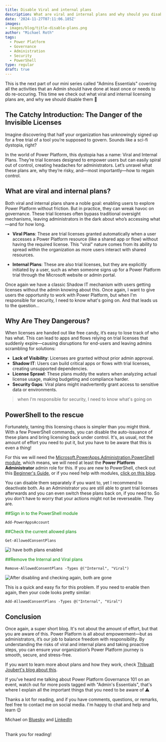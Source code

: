 ```yaml
---
title: Disable Viral and internal plans
description: What are viral and internal plans and why should you disabled them
date: '2024-11-27T07:11:06.185Z'
images: 
- images/blog/title-disable-plans.png
author: "Michael Roth"
tags:
  - Power Platform
  - Governance
  - Administration
  - Security
  - PowerShell
type: regular
draft: true
---
```


This is the next part of our mini series called "Admins Essentials" covering all the activities that an Admin should have done at least once or needs to do re-occuring. This time we check out what viral and internal licensing plans are, and why we should disable them 🙂


## The Catchy Introduction: The Danger of the Invisible Licenses

Imagine discovering that half your organization has unknowingly signed up for a free trial of a tool you’re supposed to govern. Sounds like a sci-fi dystopia, right? 

In the world of Power Platform, this dystopia has a name: Viral and Internal Plans. They’re trial licenses designed to empower users but can easily spiral out of control, creating headaches for administrators. Let’s unravel what these plans are, why they’re risky, and—most importantly—how to regain control.

## What are viral and internal plans?

Both viral and internal plans share a noble goal: enabling users to explore Power Platform without friction. But in practice, they can wreak havoc on governance. These trial licenses often bypass traditional oversight mechanisms, leaving administrators in the dark about who’s accessing what—and for how long.

- **Viral Plans**: These are trial licenses granted automatically when a user accesses a Power Platform resource (like a shared app or flow) without having the required license. This "viral" nature comes from its ability to spread within the organization as more users interact with shared resources.

- **Internal Plans**: These are also trial licenses, but they are explicitly initiated by a user, such as when someone signs up for a Power Platform trial through the Microsoft website or admin portal.



Once again we have a classic Shadow IT mechanism with users getting licenses without the admin knowing about this. Once again, I want to give users the opportunity to work with Power Platform, but when I'm responsible for security, I need to know what's going on. And that leads us to the question...

## Why Are They Dangerous?

When licenses are handed out like free candy, it’s easy to lose track of who has what. This can lead to apps and flows relying on trial licenses that suddenly expire—causing disruptions for end-users and leaving admins scrambling for solutions:

- **Lack of Visibility**: Licenses are granted without prior admin approval.
- **Shadow IT**: Users can build critical apps or flows with trial licenses, creating unsupported dependencies.
- **License Sprawl**: These plans muddy the waters when analyzing actual license usage, making budgeting and compliance harder.
- **Security Gaps**: Viral plans might inadvertently grant access to sensitive data or environments.


> when I'm responsible for security, I need to know what's going on

## PowerShell to the rescue

Fortunately, taming this licensing chaos is simpler than you might think. With a few PowerShell commands, you can disable the auto-issuance of these plans and bring licensing back under control. It's, as usual, not the amount of effort you need to put it, but you have to be aware that this is even a thing!

For this we will need the [Microsoft.PowerApps.Administration.PowerShell module](https://www.powershellgallery.com/packages/Microsoft.PowerApps.Administration.PowerShell/2.0.112), which means, we will need at least the **Power Platform Administrator** admin role for this.
If you are new to PowerShell, check out this [Beginner's Guide](https://www.michaelroth42.com/post/2024-04-10-getting-started-with-powershell/), or if you need help with modules, [click on this blog](https://www.michaelroth42.com/post/2024-04-16-ise-modules-and-roles-copy/).

You can disable them separately if you want to, yet I recommend to deactivate both. As an Administrator you are still able to grant trial licenses afterwards and you can even switch these plans back on, if you need to. So you don't have to worry that your actions might not be reverseable. They are.

<span style="color:green">##Sign in to the PowerShell module</span>
```
Add-PowerAppsAccount
```

<span style="color:green">##Check the current allowed plans</span>
```
Get-AllowedConsentPlans
```

![I have both plans enabled](/images/Disable_Plans_1.png)

<span style="color:green">##Remove the Internal and Viral plans</span>
```
Remove-AllowedConsentPlans -Types @("Internal", "Viral")
```

![After disabling and checking again, both are gone](/images/Disable_Plans_2.png)

This is a quick and easy fix for this problem. If you need to enable then again, then your code looks pretty similar:

~~~
Add-AllowedConsentPlans -Types @("Internal", "Viral")
~~~

## Conclusion

Once again, a super short blog. It's not about the amount of effort, but that you are aware of this. Power Platform is all about empowerment—but as administrators, it’s our job to balance freedom with responsibility. By understanding the risks of viral and internal plans and taking proactive steps, you can ensure your organization’s Power Platform journey is smooth, secure, and stress-free.

If you want to learn more about plans and how they work, check [Thibualt Joubert's blog about this](https://www.thijoubert.com/2021-07/Control-PowerPlatform-Access/).


If you've heard me talking about Power Platform Governance 101 on an event, watch out for more posts tagged with "Admin's Essentials", that's where I explain all the important things that you need to be aware of ⚠️

Thanks a lot for reading, and if you have comments, questions, or remarks, feel free to contact me on social media. I'm happy to chat and help and learn 😉

Michael on [Bluesky](https://bsky.app/profile/michael42.bsky.social) and [LinkedIn](https://www.linkedin.com/in/michaelroth42/)

<br> Thank you for reading!





